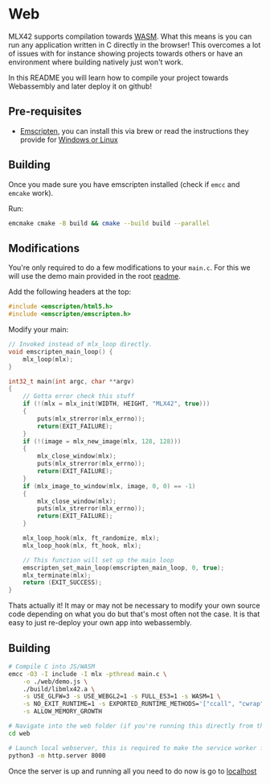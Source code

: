# Web

MLX42 supports compilation towards [WASM](https://webassembly.org/). What this means is you can run any application written in C directly in the browser!
This overcomes a lot of issues with for instance showing projects towards others or have an environment where building natively just won't work.

In this README you will learn how to compile your project towards Webassembly and later deploy it on github!

## Pre-requisites

- [Emscripten](https://emscripten.org/), you can install this via brew or read the instructions they provide for [Windows or Linux](https://emscripten.org/docs/getting_started/downloads.html)

## Building

Once you made sure you have emscripten installed (check if `emcc` and `emcake` work).

Run:
```bash
emcmake cmake -B build && cmake --build build --parallel
```

## Modifications

You're only required to do a few modifications to your `main.c`.
For this we will use the demo main provided in the root [readme](../README.md).

Add the following headers at the top:
```c
#include <emscripten/html5.h>
#include <emscripten/emscripten.h>
```

Modify your main:
```c
// Invoked instead of mlx_loop directly.
void emscripten_main_loop() {
    mlx_loop(mlx);
}

int32_t	main(int argc, char **argv)
{
	// Gotta error check this stuff
	if (!(mlx = mlx_init(WIDTH, HEIGHT, "MLX42", true)))
	{
		puts(mlx_strerror(mlx_errno));
		return(EXIT_FAILURE);
	}
	if (!(image = mlx_new_image(mlx, 128, 128)))
	{
		mlx_close_window(mlx);
		puts(mlx_strerror(mlx_errno));
		return(EXIT_FAILURE);
	}
	if (mlx_image_to_window(mlx, image, 0, 0) == -1)
	{
		mlx_close_window(mlx);
		puts(mlx_strerror(mlx_errno));
		return(EXIT_FAILURE);
	}

	mlx_loop_hook(mlx, ft_randomize, mlx);
	mlx_loop_hook(mlx, ft_hook, mlx);

    // This function will set up the main loop
    emscripten_set_main_loop(emscripten_main_loop, 0, true);
	mlx_terminate(mlx);
	return (EXIT_SUCCESS);
}
```

Thats actually it! It may or may not be necessary to modify your own source code depending on what you do but that's most often not the case.
It is that easy to just re-deploy your own app into webassembly.

## Building

```bash
# Compile C into JS/WASM
emcc -O3 -I include -I mlx -pthread main.c \
    -o ./web/demo.js \
    ./build/libmlx42.a \
    -s USE_GLFW=3 -s USE_WEBGL2=1 -s FULL_ES3=1 -s WASM=1 \
    -s NO_EXIT_RUNTIME=1 -s EXPORTED_RUNTIME_METHODS='["ccall", "cwrap"]' \
    -s ALLOW_MEMORY_GROWTH

# Navigate into the web folder (if you're running this directly from this repo)
cd web

# Launch local webserver, this is required to make the service worker function.
python3 -m http.server 8000
```

Once the server is up and running all you need to do now is go to [localhost](http://localhost:8000/index.html)
